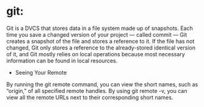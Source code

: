 # git:

Git is a DVCS that stores data in a file system made up of snapshots. Each time you save a changed version of your project — called commit — Git creates a snapshot of the file and stores a reference to it. If the file has not changed, Git only stores a reference to the already-stored identical version of it, and Git mostly relies on local operations because most necessary information can be found in local resources.

 

* Seeing Your Remote

By running the git remote command, you can view the short names, such as “origin,” of all specified remote handles.
By using git remote -v, you can view all the remote URLs next to their corresponding short names.
